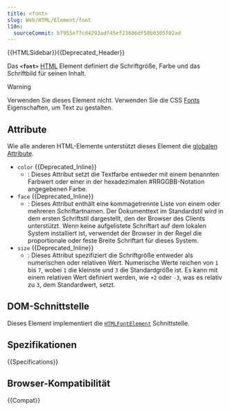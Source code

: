 ```yaml
---
title: <font>
slug: Web/HTML/Element/font
l10n:
  sourceCommit: b7955e77cd4293adf45ef23686df50b0305f02ad
---
```


{{HTMLSidebar}}{{Deprecated_Header}}

Das **`<font>`** [HTML](/de/docs/Web/HTML) Element definiert die Schriftgröße, Farbe und das Schriftbild für seinen Inhalt.

> [!WARNING]
> Verwenden Sie dieses Element nicht. Verwenden Sie die CSS [Fonts](/de/docs/Web/CSS/CSS_fonts) Eigenschaften, um Text zu gestalten.

## Attribute

Wie alle anderen HTML-Elemente unterstützt dieses Element die [globalen Attribute](/de/docs/Web/HTML/Global_attributes).

- `color` {{Deprecated_Inline}}
  - : Dieses Attribut setzt die Textfarbe entweder mit einem benannten Farbwert oder einer in der hexadezimalen #RRGGBB-Notation angegebenen Farbe.
- `face` {{Deprecated_Inline}}
  - : Dieses Attribut enthält eine kommagetrennte Liste von einem oder mehreren Schriftartnamen. Der Dokumenttext im Standardstil wird in dem ersten Schriftstil dargestellt, den der Browser des Clients unterstützt. Wenn keine aufgelistete Schriftart auf dem lokalen System installiert ist, verwendet der Browser in der Regel die proportionale oder feste Breite Schriftart für dieses System.
- `size` {{Deprecated_Inline}}
  - : Dieses Attribut spezifiziert die Schriftgröße entweder als numerischen oder relativen Wert. Numerische Werte reichen von `1` bis `7`, wobei `1` die kleinste und `3` die Standardgröße ist. Es kann mit einem relativen Wert definiert werden, wie `+2` oder `-3`, was es relativ zu `3`, dem Standardwert, setzt.

## DOM-Schnittstelle

Dieses Element implementiert die [`HTMLFontElement`](/de/docs/Web/API/HTMLFontElement) Schnittstelle.

<!-- ## Technische Zusammenfassung -->

## Spezifikationen

{{Specifications}}

## Browser-Kompatibilität

{{Compat}}
